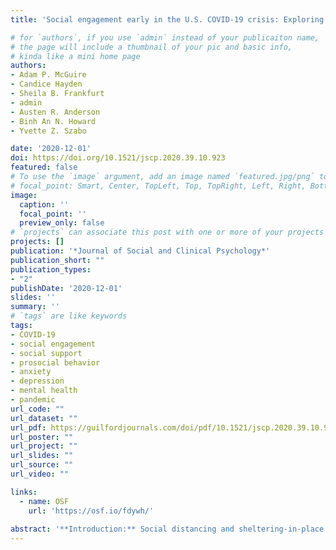 ```yaml
---
title: 'Social engagement early in the U.S. COVID-19 crisis: Exploring social support and prosocial behavior between those with and without depression or anxiety in an online sample'

# for `authors`, if you use `admin` instead of your publicaiton name,
# the page will include a thumbnail of your pic and basic info,
# kinda like a mini home page
authors:
- Adam P. McGuire
- Candice Hayden
- Sheila B. Frankfurt
- admin
- Austen R. Anderson
- Binh An N. Howard
- Yvette Z. Szabo

date: '2020-12-01'
doi: https://doi.org/10.1521/jscp.2020.39.10.923
featured: false
# To use the `image` argument, add an image named `featured.jpg/png` to your page's folder.
# focal_point: Smart, Center, TopLeft, Top, TopRight, Left, Right, BottomLeft, Bottom, BottomRight.
image:
  caption: ''
  focal_point: ''
  preview_only: false
# `projects` can associate this post with one or more of your projects
projects: []
publication: '*Journal of Social and Clinical Psychology*'
publication_short: ""
publication_types:
- "2"
publishDate: '2020-12-01'
slides: ''
summary: ''
# `tags` are like keywords
tags:
- COVID-19
- social engagement
- social support
- prosocial behavior
- anxiety
- depression
- mental health
- pandemic
url_code: ""
url_dataset: ""
url_pdf: https://guilfordjournals.com/doi/pdf/10.1521/jscp.2020.39.10.923
url_poster: ""
url_project: ""
url_slides: ""
url_source: ""
url_video: ""

links:
  - name: OSF
    url: 'https://osf.io/fdywh/'
    
abstract: '**Introduction:** Social distancing and sheltering-in-place mitigate the physical health risks of the novel coronavirus (COVID-19); however, there are concerns about the impact on mental health and social engagement. **Methods:** We used data from a U.S.-based online survey (March 2020) to examine patterns of social support and prosocial behavior, explore differences between people with and without depression or anxiety, and explore correlates of social engagement in both groups, including symptom severity in the clinical group. **Results:** The clinical group reported greater social engagement. In both groups, social engagement was positively associated with COVID-19-related worry and trait moral elevation; mindfulness was positively associated with all outcomes for the clinical group only. Social interaction frequency had little influence on outcomes. Depressive symptom severity was positively associated with all outcomes, whereas anxiety was negatively associated with prosocial behavior. **Discussion:** These findings highlight how social engagement was experienced early in the U.S. COVID-19 crisis.'
---
```


